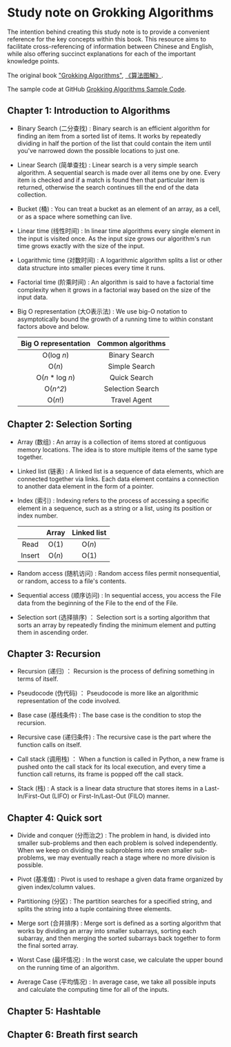 # Study note on Grokking Algorithms
The intention behind creating this study note is to provide a convenient reference for the key concepts within this book. This resource aims to facilitate cross-referencing of information between Chinese and English, while also offering succinct explanations for each of the important knowledge points.

The original book ["Grokking Algorithms"](https://www.manning.com/books/grokking-algorithms), [《算法图解》](https://github.com/ZhengZhang008/GrokkingAlgorithms/blob/master/%E7%AE%97%E6%B3%95%E5%9B%BE%E8%A7%A3.pdf).

The sample code at GitHub [Grokking Algorithms Sample Code](https://github.com/egonschiele/grokking_algorithms).

## Chapter 1: Introduction to Algorithms
- Binary Search (二分查找)
: Binary search is an efficient algorithm for finding an item from a sorted list of items. It works by repeatedly dividing in half the portion of the list that could contain the item until you've narrowed down the possible locations to just one.

- Linear Search (简单查找)
: Linear search is a very simple search algorithm. A sequential search is made over all items one by one. Every item is checked and if a match is found then that particular item is returned, otherwise the search continues till the end of the data collection.

- Bucket (桶)
: You can treat a bucket as an element of an array, as a cell, or as a space where something can live.

- Linear time (线性时间)
: In linear time algorithms every single element in the input is visited once. As the input size grows our algorithm's run time grows exactly with the size of the input.

- Logarithmic time (对数时间)
: A logarithmic algorithm splits a list or other data structure into smaller pieces every time it runs.

- Factorial time (阶乘时间)
: An algorithm is said to have a factorial time complexity when it grows in a factorial way based on the size of the input data.

- Big O representation (大O表示法)
: We use big-O notation to asymptotically bound the growth of a running time to within constant factors above and below.

  | Big O representation | Common algorithms |
  |:---:|:---:|
  | O(log *n*) | Binary Search |
  | O(*n*) | Simple Search |
  | O(*n* * log *n*) | Quick Search |
  | O(*n^2*) | Selection Search |
  | O(*n*!) | Travel Agent |

## Chapter 2: Selection Sorting
- Array (数组)
: An array is a collection of items stored at contiguous memory locations. The idea is to store multiple items of the same type together.

- Linked list (链表)
: A linked list is a sequence of data elements, which are connected together via links. Each data element contains a connection to another data element in the form of a pointer.

- Index (索引)
: Indexing refers to the process of accessing a specific element in a sequence, such as a string or a list, using its position or index number.

  | | Array | Linked list |
  |:---:|:---:|:---:|
  | Read | O(1) | O(*n*) |
  | Insert | O(*n*) | O(1) |

- Random access (随机访问)
: Random access files permit nonsequential, or random, access to a file's contents. 

- Sequential access (顺序访问)
: In sequential access, you access the File data from the beginning of the File to the end of the File.

- Selection sort (选择排序)
： Selection sort is a sorting algorithm that sorts an array by repeatedly finding the minimum element and putting them in ascending order. 

## Chapter 3: Recursion
- Recursion (递归)
： Recursion is the process of defining something in terms of itself.

- Pseudocode (伪代码)
： Pseudocode is more like an algorithmic representation of the code involved.

- Base case (基线条件)
: The base case is the condition to stop the recursion.

- Recursive case (递归条件)
: The recursive case is the part where the function calls on itself.

- Call stack (调用栈)
： When a function is called in Python, a new frame is pushed onto the call stack for its local execution, and every time a function call returns, its frame is popped off the call stack.

- Stack (栈)
: A stack is a linear data structure that stores items in a Last-In/First-Out (LIFO) or First-In/Last-Out (FILO) manner.

## Chapter 4: Quick sort
- Divide and conquer (分而治之)
: The problem in hand, is divided into smaller sub-problems and then each problem is solved independently. When we keep on dividing the subproblems into even smaller sub-problems, we may eventually reach a stage where no more division is possible.

- Pivot (基准值)
: Pivot is used to reshape a given data frame organized by given index/column values.

- Partitioning (分区)
: The partition searches for a specified string, and splits the string into a tuple containing three elements. 

- Merge sort (合并排序)
: Merge sort is defined as a sorting algorithm that works by dividing an array into smaller subarrays, sorting each subarray, and then merging the sorted subarrays back together to form the final sorted array.

- Worst Case (最坏情况)
: In the worst case, we calculate the upper bound on the running time of an algorithm.

- Average Case (平均情况)
: In average case, we take all possible inputs and calculate the computing time for all of the inputs.

## Chapter 5: Hashtable

## Chapter 6: Breath first search
